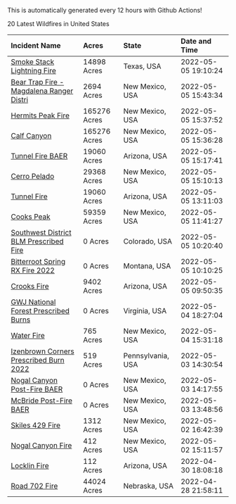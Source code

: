 This is automatically generated every 12 hours with Github Actions!

20 Latest Wildfires in United States

 | Incident Name | Acres | State | Date and Time |
|:---|:---|:---|:---|
| [Smoke Stack Lightning Fire](https://inciweb.nwcg.gov/incident/8094/) | 14898 Acres | Texas, USA | 2022-05-05 19:10:24 |
| [Bear Trap Fire - Magdalena Ranger Distri](https://inciweb.nwcg.gov/incident/8093/) | 2694 Acres | New Mexico, USA | 2022-05-05 15:43:34 |
| [Hermits Peak Fire](https://inciweb.nwcg.gov/incident/8049/) | 165276 Acres | New Mexico, USA | 2022-05-05 15:37:52 |
| [Calf Canyon](https://inciweb.nwcg.gov/incident/8069/) | 165276 Acres | New Mexico, USA | 2022-05-05 15:36:28 |
| [Tunnel Fire BAER](https://inciweb.nwcg.gov/incident/8088/) | 19060 Acres | Arizona, USA | 2022-05-05 15:17:41 |
| [Cerro Pelado](https://inciweb.nwcg.gov/incident/8075/) | 29368 Acres | New Mexico, USA | 2022-05-05 15:10:13 |
| [Tunnel Fire](https://inciweb.nwcg.gov/incident/8068/) | 19060 Acres | Arizona, USA | 2022-05-05 13:11:03 |
| [Cooks Peak](https://inciweb.nwcg.gov/incident/8066/) | 59359 Acres | New Mexico, USA | 2022-05-05 11:41:27 |
| [Southwest District BLM Prescribed Fire ](https://inciweb.nwcg.gov/incident/7852/) | 0 Acres | Colorado, USA | 2022-05-05 10:20:40 |
| [Bitterroot Spring RX Fire 2022](https://inciweb.nwcg.gov/incident/8024/) | 0 Acres | Montana, USA | 2022-05-05 10:10:25 |
| [Crooks Fire](https://inciweb.nwcg.gov/incident/8067/) | 9402 Acres | Arizona, USA | 2022-05-05 09:50:35 |
| [GWJ National Forest Prescribed Burns](https://inciweb.nwcg.gov/incident/7945/) | 0 Acres | Virginia, USA | 2022-05-04 18:27:04 |
| [Water Fire](https://inciweb.nwcg.gov/incident/8089/) | 765 Acres | New Mexico, USA | 2022-05-04 15:31:18 |
| [Izenbrown Corners Prescribed Burn 2022](https://inciweb.nwcg.gov/incident/8087/) | 519 Acres | Pennsylvania, USA | 2022-05-03 14:30:54 |
| [Nogal Canyon Post-Fire BAER](https://inciweb.nwcg.gov/incident/8072/) | 0 Acres | New Mexico, USA | 2022-05-03 14:17:55 |
| [McBride Post-Fire BAER](https://inciweb.nwcg.gov/incident/8080/) | 0 Acres | New Mexico, USA | 2022-05-03 13:48:56 |
| [Skiles 429 Fire](https://inciweb.nwcg.gov/incident/8092/) | 1312 Acres | New Mexico, USA | 2022-05-02 16:42:39 |
| [Nogal Canyon Fire](https://inciweb.nwcg.gov/incident/8062/) | 412 Acres | New Mexico, USA | 2022-05-02 15:11:57 |
| [Locklin Fire](https://inciweb.nwcg.gov/incident/8083/) | 112 Acres | Arizona, USA | 2022-04-30 18:08:18 |
| [Road 702 Fire](https://inciweb.nwcg.gov/incident/8081/) | 44024 Acres | Nebraska, USA | 2022-04-28 21:58:11 |

